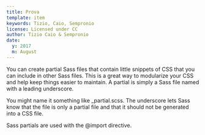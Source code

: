 ```yaml
---
title: Prova
template: item
keywords: Tizio, Caio, Sempronio
license: Licensed under CC
author: Tizio Caio & Sempronio
date: 
  y: 2017
  m: August
---
```


You can create partial Sass files that contain little snippets of CSS that you can include in other Sass files. This is a great way to modularize your CSS and help keep things easier to maintain. A partial is simply a Sass file named with a leading underscore. 

You might name it something like _partial.scss. The underscore lets Sass know that the file is only a partial file and that it should not be generated into a CSS file. 

Sass partials are used with the @import directive.